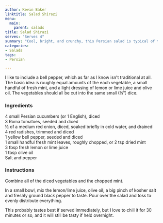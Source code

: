 ```yaml
---
author: Kevin Baker
linktitle: Salad Shirazi
menu:
  main:
    parent: salads
title: Salad Shirazi
serves: "Serves 4"
summary: "Cool, bright, and crunchy, this Persian salad is typical of the Iranian table and goes very well with grilled meats and spicy main dishes."
categories:
- Salads
tags:
- Persian

---
```

I like to include a bell pepper, which as far as I know isn't traditional at all. The basic idea is roughly equal amounts of the each vegetable, a small handful of fresh mint, and a light dressing of lemon or lime juice and olive oil. The vegetables should all be cut into the same small (¼") dice.

### Ingredients

<div class="ingredient-list">

4 small Persian cucumbers (or 1 English), diced  
3 Roma tomatoes, seeded and diced  
½ of a medium red onion, diced, soaked briefly in cold water, and drained  
4 red radishes, trimmed and diced  
1 yellow bell pepper, seeded and diced  
1 small handful fresh mint leaves, roughly chopped, or 2 tsp dried mint  
3 tbsp fresh lemon or lime juice  
1 tbsp olive oil  
Salt and pepper   

</div>

### Instructions
Combine all of the diced vegetables and the chopped mint.

In a small bowl, mix the lemon/lime juice, olive oil, a big pinch of kosher salt and freshly ground black pepper to taste. Pour over the salad and toss to evenly distribute everything.

This probably tastes best if served immediately, but I love to chill it for 30 minutes or so, and it will still be tasty if held overnight. 